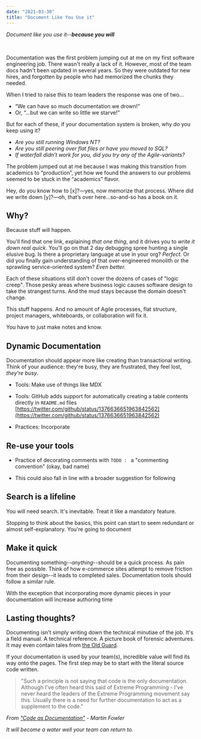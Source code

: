 ```yaml
---
date: "2021-03-30"
title: "Document Like You Use it"
---
```


_Document like you use it--**because you will**_

<br />

Documentation was the first problem jumping out at me on my first software engineering job. There wasn't really a lack of it. However, most of the team docs hadn't been updated in several years. So they were outdated for new hires, and forgotten by people who had memorized the chunks they needed. 

When I tried to raise this to team leaders the response was one of two...

- “We can have so much documentation we drown!”
- Or, “...but we can write so little we starve!”

But for each of these, if your documentation system is broken, why do you keep using it?
- _Are you still running Windows NT?_
- _Are you still peering over flat files or have you moved to SQL?_
- _If waterfall didn’t work for you, did you try any of the Agile-variants?_

The problem jumped out at me because I was making this transition from academics to “production”, yet how we found the answers to our problems seemed to be stuck in the “academics” flavor.

Hey, do you know how to [x]?—yes, now memorize that process.
Where did we write down [y]?—oh, that’s over here...so-and-so has a book on it.

## Why?

Because stuff will happen.

You'll find that one link, explaining _that one thing_, and it drives you to _write it down real quick_. You'll go on that 2 day debugging spree hunting a single elusive bug. Is there a proprietary language at use in your org? _Perfect._ Or did you finally gain understanding of that over-engineered monolith or the sprawling service-oriented system? _Even better._

Each of these situations still don't cover the dozens of cases of "logic creep". Those pesky areas where business logic causes software design to take the strangest turns. And the mud stays because the domain doesn't change.

This stuff happens. And no amount of Agile processes, flat structure, project managers, whiteboards, or collaboration will fix it. 

You have to just make notes and know.

## Dynamic Documentation

Documentation should appear more like creating than transactional writing. Think of your audience: they're busy, they are frustrated, they feel lost, _they're busy_.

- Tools: Make use of things like MDX
- Tools: GitHub adds support for automatically creating a table contents directly in `README.md` files [https://twitter.com/github/status/1376636651963842562](https://twitter.com/github/status/1376636651963842562)

- Practices: Incorporate 

## Re-use your tools

- Practice of decorating comments with `TODO : ` a "commenting convention" (okay, bad name)

- This could also fall in line with a broader suggestion for following 

## Search is a lifeline

You will need search. It's inevitable. Treat it like a mandatory feature.

Stopping to think about the basics, this point can start to seem redundant or almost self-explanatory. You're going to document


## Make it quick

Documenting something--_anything_--should be a quick process. As pain free as possible. Think of how e-commerce sites attempt to remove friction from their design--it leads to completed sales. Documentation tools should follow a similar rule.

With the exception that incorporating more dynamic pieces in your documentation will increase authoring time


## Lasting thoughts?

Documenting isn't simply writing down the technical minutiae of the job. It's a field manual. A technical reference. A picture book of forensic adventures. It may even contain tales from [the Old Guard](https://randsinrepose.com/archives/the-old-guard/).

If your documentation is used by your team(s), incredible value will find its way onto the pages. The first step may be to start with the literal source code written.

> "Such a principle is not saying that code is the only documentation. Although I've often heard this said of Extreme Programming - I've never heard the leaders of the Extreme Programming movement say this. Usually there is a need for further documentation to act as a supplement to the code."

_From ["Code as Documentation"](https://martinfowler.com/bliki/CodeAsDocumentation.html) - Martin Fowler_

_It will become a water well your team can return to._